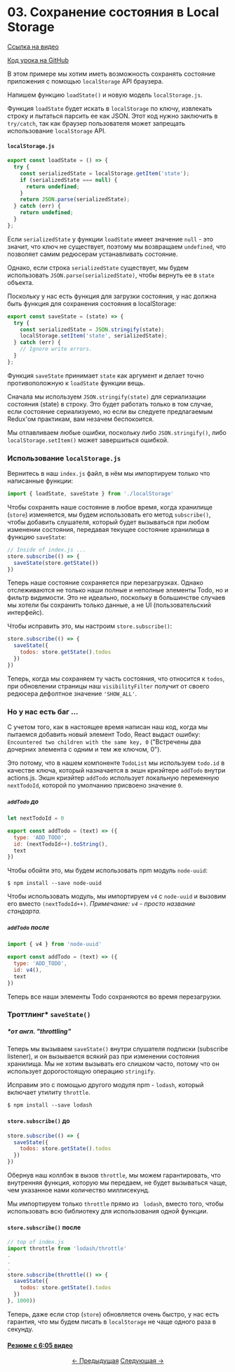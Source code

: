 # 03. Сохранение состояния в Local Storage

[Ссылка на видео](https://egghead.io/lessons/javascript-redux-persisting-the-state-to-the-local-storage)

[Код урока на GitHub](https://github.com/gaearon/todos/tree/03-persisting-state-to-local-storage)

В этом примере мы хотим иметь возможность сохранять состояние приложения с помощью `localStorage` API браузера.

Напишем функцию `loadState()` и новую модель `localStorage.js`.

Функция `loadState` будет искать в `localStorage` по ключу, извлекать строку и пытаться парсить ее как JSON. Этот код нужно заключить в `try/catch`, так как браузер пользователя может запрещать использование `localStorage` API.

#### `localStorage.js`

```javascript
export const loadState = () => {
  try {
    const serializedState = localStorage.getItem('state');
    if (serializedState === null) {
      return undefined;
    }
    return JSON.parse(serializedState);
  } catch (err) {
    return undefined;
  }
};
```

Если `serializedState` у функции `loadState` имеет значение `null` - это значит, что ключ не существует, поэтому мы возвращаем `undefined`, что позволяет самим редюсерам устанавливать состояние.

Однако, если строка `serializedState` существует, мы будем использовать `JSON.parse(serializedState)`, чтобы вернуть ее в `state` объекта.

Поскольку у нас есть функция для загрузки состояния, у нас должна быть функция для сохранения состояния в localStorage:

```javascript
export const saveState = (state) => {
  try {
    const serializedState = JSON.stringify(state);
    localStorage.setItem('state', serializedState);
  } catch (err) {
    // Ignore write errors.
  }
};
```

Функция `saveState` принимает `state` как аргумент и делает точно противоположную к `loadState` функции вещь.

Сначала мы используем `JSON.stringify(state)` для сериализации состояния (state) в строку. Это будет работать только в том случае, если состояние сериализуемо, но если вы следуете предлагаемым Redux'ом практикам, вам незачем беспокоится.

Мы отлавливаем любые ошибки, поскольку либо `JSON.stringify()`, либо `localStorage.setItem()` может завершиться ошибкой.

### Использование `localStorage.js`

Вернитесь в наш `index.js` файл, в нём мы импортируем только что написанные функции:

```javascript
import { loadState, saveState } from './localStorage'
```

Чтобы сохранять наше состояние в любое время, когда хранилище (`store`) изменяется, мы будем использовать его метод `subscribe()`, чтобы добавить слушателя, который будет вызываться при любом изменении состояния, передавая текущее состояние хранилища в функцию `saveState`:

```javascript
// Inside of index.js ...
store.subscribe(() => {
  saveState(store.getState())
})
```

Теперь наше состояние сохраняется при перезагрузках. Однако отслеживаются не только наши полные и неполные элементы Todo, но и фильтр видимости. Это не идеально, поскольку в большинстве случаев мы хотели бы сохранить только данные, а не UI (пользовательский интерфейс).

Чтобы исправить это, мы настроим `store.subscribe()`:

```javascript
store.subscribe(() => {
  saveState({
    todos: store.getState().todos
  })
})
```

Теперь, когда мы сохраняем ту часть состояния, что относится к `todos`, при обновлении страницы наш `visibilityFilter` получит от своего редюсера дефолтное значение `'SHOW_ALL'`.

### Но у нас есть баг ...

С учетом того, как в настоящее время написан наш код, когда мы пытаемся добавить новый элемент Todo, React выдаст ошибку: `Encountered two children with the same key, 0` ("Встречены два дочерних элемента с одним и тем же ключом, 0").

Это потому, что в нашем компоненте `TodoList` мы используем `todo.id` в качестве ключа, который назначается в экшн криэйтере `addTodo` внутри actions.js. Экшн криэйтер `addTodo` использует локальную переменную `nextTodoId`, которой по умолчанию присвоено значение `0`.

##### `addTodo` до

```javascript
let nextTodoId = 0

export const addTodo = (text) => ({
  type: 'ADD_TODO',
  id: (nextTodoId++).toString(),
  text
})
```

Чтобы обойти это, мы будем использовать npm модуль `node-uuid`:

`$ npm install --save node-uuid`

Чтобы использовать модуль, мы импортируем `v4` с `node-uuid` и вызовим его вместо `(nextTodoId++)`. _Примечание: `v4` - просто название стандарта._

##### `addTodo` после

```javascript
import { v4 } from 'node-uuid'

export const addTodo = (text) => ({
  type: 'ADD_TODO',
  id: v4(),
  text
})
```

Теперь все наши элементы Todo сохраняются во время перезагрузки.

### Троттлинг\* `saveState()`

##### \*_от англ._ "throttling"

Теперь мы вызываем `saveState()` внутри слушателя подписки (subscribe listener), и он вызывается всякий раз при изменении состояния хранилища. Мы не хотим вызывать его слишком часто, потому что он использует дорогостоящую операцию `stringify`.

Исправим это с помощью другого модуля npm - `lodash`, который включает утилиту `throttle`.

`$ npm install --save lodash`

#### `store.subscribe()` до

```javascript
store.subscribe(() => {
  saveState({
    todos: store.getState().todos
  })
})
```

Обернув наш коллбэк в вызов `throttle`, мы можем гарантировать, что внутренняя функция, которую мы передаем, не будет вызываться чаще, чем указанное нами количество миллисекунд.

Мы импортируем только `throttle` прямо из ` lodash`, вместо того, чтобы использовать всю библиотеку для использования одной функции.

#### `store.subscribe()` после

```javascript
// top of index.js
import throttle from 'lodash/throttle'
.
.
.
store.subscribe(throttle(() => {
  saveState({
    todos: store.getState().todos
  })
}, 1000))
```

Теперь, даже если стор (`store`) обновляется очень быстро, у нас есть гарантия, что мы будем писать в `localStorage` не чаще одного раза в секунду.

#### [Резюме с 6:05 видео](https://egghead.io/lessons/javascript-redux-persisting-the-state-to-the-local-storage#/tab-transcript)

<p align="center">
<a href="./02-Supplying_the_Initial_State.md"><- Предыдущая</a>
<a href="./04-Refactoring_the_Entry_Point.md">Следующая -></a>
</p>
